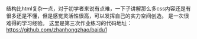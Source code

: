 结构比html复杂一点，对于初学者来说有点难，一下子讲解那么多css内容还是有很多还是不懂，但是感觉灵活性很高，可以发挥自己的实力空间创造。
是一次很难得的学习经验。
这里是第三次作业练习的代码地址：https://github.com/zhanhongzhao/baidu1

